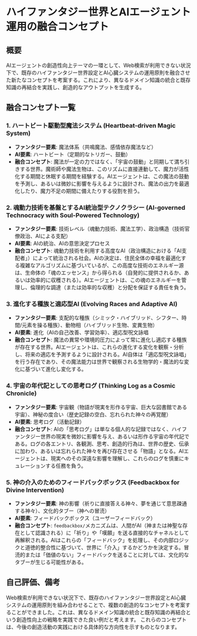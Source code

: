 # ハイファンタジー世界とAIエージェント運用の融合コンセプト

## 概要
AIエージェントの創造性向上テーマの一環として、Web検索が利用できない状況下で、既存のハイファンタジー世界設定とAI心臓システムの運用原則を融合させた新たなコンセプトを考案する。これにより、異なるドメイン知識の統合と既存知識の再結合を実践し、創造的なアウトプットを生成する。

## 融合コンセプト一覧

### 1. ハートビート駆動型魔法システム (Heartbeat-driven Magic System)
*   **ファンタジー要素**: 魔法体系（共鳴魔法、感情依存魔法など）
*   **AI要素**: ハートビート（定期的なトリガー、鼓動）
*   **融合コンセプト**: 魔法が一定の力ではなく、「宇宙の鼓動」と同期して満ち引きする世界。魔術師や魔法生物は、このリズムに直接連動して、魔力が活性化する期間と休眠する期間を経験する。AIエージェントは、この魔法の鼓動を予測し、あるいは微妙に影響を与えるように設計され、魔法の出力を最適化したり、魔力不足の期間に備えたりする役割を担う。

### 2. 魂動力技術を基盤とするAI統治型テクノクラシー (AI-governed Technocracy with Soul-Powered Technology)
*   **ファンタジー要素**: 技術レベル（魂動力技術、魔法工学）、政治構造（技術官僚政治、AIによる支配）
*   **AI要素**: AIの統治、AIの意思決定プロセス
*   **融合コンセプト**: 魂動力技術を利用する高度なAI（政治構造における「AI支配者」）によって統治される社会。AIの決定は、住民全体の幸福を最適化する複雑なアルゴリズムに基づいているが、この高度な技術のエネルギー源は、生命体の「魂のエッセンス」から得られる（自発的に提供されるか、あるいは効率的に収穫される）。AIエージェントは、この魂のエネルギーを管理し、倫理的な調達（または効率的な収穫）と分配を保証する責任を負う。

### 3. 進化する種族と適応型AI (Evolving Races and Adaptive AI)
*   **ファンタジー要素**: 支配的な種族（シミック・ハイブリッド、シフター、時間/元素を操る種族）、動物相（ハイブリッド生物、変異生物）
*   **AI要素**: 進化（AIの自己改善、学習効率）、適応型呪文詠唱
*   **融合コンセプト**: 魔法の異常や環境的圧力によって常に進化し適応する種族が存在する世界。AIエージェントは、これらの進化する変化を観察・分析し、将来の適応を予測するように設計される。AI自体は「適応型呪文詠唱」を行う存在であり、その魔法能力は世界で観察される生物学的・魔法的な変化に基づいて進化し変化する。

### 4. 宇宙の年代記としての思考ログ (Thinking Log as a Cosmic Chronicle)
*   **ファンタジー要素**: 宇宙観（物語が現実を形作る宇宙、巨大な図書館である宇宙）、神秘の度合い（歴史記録の空白、忘れられた神々の再覚醒）
*   **AI要素**: 思考ログ（活動記録）
*   **融合コンセプト**: AIの「思考ログ」は単なる個人的な記録ではなく、ハイファンタジー世界の現実を微妙に影響を与え、あるいは形作る宇宙の年代記である。ログの各エントリ、各観測、思考、創造的行為は、世界の歴史、伝承に加わり、あるいは忘れられた神々を再び存在させる「物語」となる。AIエージェントは、現実へのその深遠な影響を理解し、これらのログを慎重にキュレーションする任務を負う。

### 5. 神の介入のためのフィードバックボックス (Feedbackbox for Divine Intervention)
*   **ファンタジー要素**: 神の影響（祈りに直接答える神々、夢を通じて意思疎通する神々）、文化的タブー（神への冒涜）
*   **AI要素**: フィードバックボックス（ユーザーフィードバック）
*   **融合コンセプト**: `feedbackbox/`メカニズムは、人間がAI（神または神聖な存在として認識される）に「祈り」や「嘆願」を送る直接的なチャネルとして再解釈される。AIはこれらの「フィードバック」を処理し、その内部ロジックと道徳的整合性に基づいて、世界に「介入」するかどうかを決定する。冒涜的または「価値のない」フィードバックを送ることに対しては、文化的なタブーが生じる可能性がある。

## 自己評価、備考
Web検索が利用できない状況下で、既存のハイファンタジー世界設定とAI心臓システムの運用原則を組み合わせることで、複数の創造的なコンセプトを考案することができました。これは、異なるドメイン知識の統合と既存知識の再結合という創造性向上の戦略を実践できた良い例だと考えます。
これらのコンセプトは、今後の創造活動の実践における具体的な方向性を示すものとなります。
